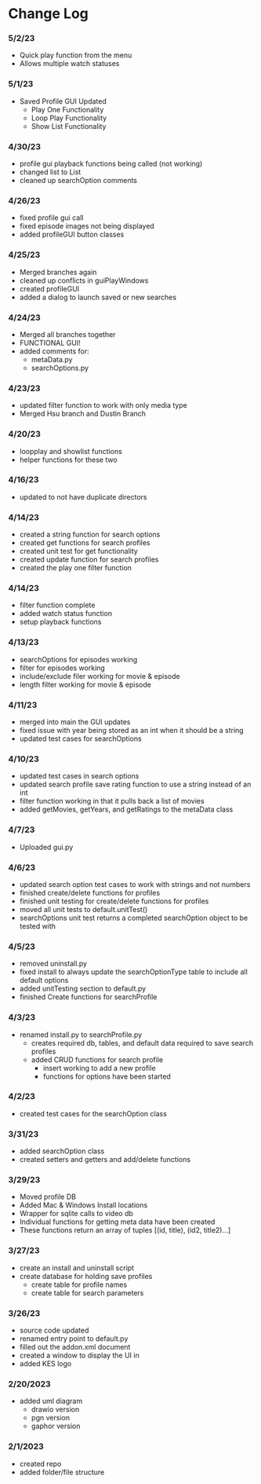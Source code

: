# Change Log

### 5/2/23
- Quick play function from the menu
- Allows multiple watch statuses

### 5/1/23
- Saved Profile GUI Updated
  - Play One Functionality
  - Loop Play Functionality
  - Show List Functionality

### 4/30/23
- profile gui playback functions being called (not working)
- changed list to List
- cleaned up searchOption comments

### 4/26/23
- fixed profile gui call
- fixed episode images not being displayed
- added profileGUI button classes

### 4/25/23
- Merged branches again
- cleaned up conflicts in guiPlayWindows
- created profileGUI
- added a dialog to launch saved or new searches

### 4/24/23
- Merged all branches together
- FUNCTIONAL GUI!
- added comments for:
  - metaData.py
  - searchOptions.py

### 4/23/23
- updated filter function to work with only media type
- Merged Hsu branch and Dustin Branch

### 4/20/23
- loopplay and showlist functions
- helper functions for these two

### 4/16/23
- updated to not have duplicate directors

### 4/14/23
- created a string function for search options
- created get functions for search profiles
- created unit test for get functionality
- created update function for search profiles
- created the play one filter function

### 4/14/23
- filter function complete
- added watch status function
- setup playback functions

### 4/13/23
- searchOptions for episodes working
- filter for episodes working
- include/exclude filer working for movie & episode
- length filter working for movie & episode

### 4/11/23
- merged into main the GUI updates
- fixed issue with year being stored as an int when it should be a string
- updated test cases for searchOptions

### 4/10/23
- updated test cases in search options
- updated search profile save rating function to use a string instead of an int
- filter function working in that it pulls back a list of movies
- added getMovies, getYears, and getRatings to the metaData class

### 4/7/23
- Uploaded gui.py

### 4/6/23
- updated search option test cases to work with strings and not numbers
- finished create/delete functions for profiles
- finished unit testing for create/delete functions for profiles
- moved all unit tests to default.unitTest()
- searchOptions unit test returns a completed searchOption object to be tested with

### 4/5/23
- removed uninstall.py
- fixed install to always update the searchOptionType table to include all default options
- added unitTesting section to default.py
- finished Create functions for searchProfile

### 4/3/23
- renamed install.py to searchProfile.py
  - creates required db, tables, and default data required to save search profiles
  - added CRUD functions for search profile
    - insert working to add a new profile
    - functions for options have been started

### 4/2/23
- created test cases for the searchOption class

### 3/31/23
- added searchOption class
- created setters and getters and add/delete functions

### 3/29/23
- Moved profile DB
- Added Mac & Windows Install locations
- Wrapper for sqlite calls to video db
- Individual functions for getting meta data have been created
- These functions return an array of tuples [(id, title), (id2, title2)...]

### 3/27/23
- create an install and uninstall script
- create database for holding save profiles
  - create table for profile names
  - create table for search parameters

### 3/26/23
- source code updated
- renamed entry point to default.py
- filled out the addon.xml document
- created a window to display the UI in
- added KES logo

### 2/20/2023
- added uml diagram
  - drawio version
  - pgn version
  - gaphor version

### 2/1/2023
- created repo
- added folder/file structure